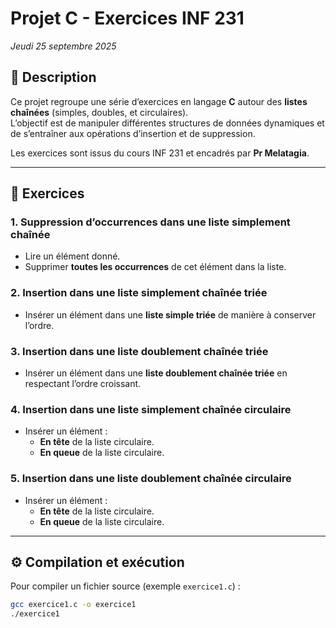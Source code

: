 # Projet C - Exercices INF 231  
*Jeudi 25 septembre 2025*  

## 📖 Description
Ce projet regroupe une série d’exercices en langage **C** autour des **listes chaînées** (simples, doubles, et circulaires).  
L’objectif est de manipuler différentes structures de données dynamiques et de s’entraîner aux opérations d’insertion et de suppression.  

Les exercices sont issus du cours INF 231 et encadrés par **Pr Melatagia**.  

---

## 📝 Exercices

### 1. Suppression d’occurrences dans une liste simplement chaînée
- Lire un élément donné.  
- Supprimer **toutes les occurrences** de cet élément dans la liste.  

### 2. Insertion dans une liste simplement chaînée triée
- Insérer un élément dans une **liste simple triée** de manière à conserver l’ordre.  

### 3. Insertion dans une liste doublement chaînée triée
- Insérer un élément dans une **liste doublement chaînée triée** en respectant l’ordre croissant.  

### 4. Insertion dans une liste simplement chaînée circulaire
- Insérer un élément :  
  - **En tête** de la liste circulaire.  
  - **En queue** de la liste circulaire.  

### 5. Insertion dans une liste doublement chaînée circulaire
- Insérer un élément :  
  - **En tête** de la liste circulaire.  
  - **En queue** de la liste circulaire.  

---

## ⚙️ Compilation et exécution

Pour compiler un fichier source (exemple `exercice1.c`) :  
```bash
gcc exercice1.c -o exercice1
./exercice1
